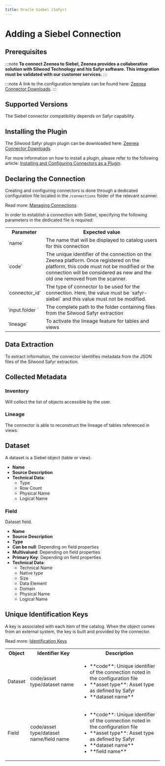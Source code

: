 ```yaml
---
title: Oracle Siebel (Safyr)
---
```


# Adding a Siebel Connection

## Prerequisites

:::note
**To connect Zeenea to Siebel, Zeenea provides a collaborative solution with Silwood Technology and his Safyr software. This integration must be validated with our customer services.**
:::

:::note
A link to the configuration template can be found here: [Zeenea Connector Downloads](./zeenea-connectors-list).
:::

## Supported Versions

The Siebel connector compatibility depends on Safyr capability.

## Installing the Plugin

The Silwood Safyr plugin plugin can be downloaded here: [Zeenea Connector Downloads](./zeenea-connectors-list).

For more information on how to install a plugin, please refer to the following article: [Installing and Configuring Connectors as a Plugin](./zeenea-connectors-install-as-plugin).

## Declaring the Connection
  
Creating and configuring connectors is done through a dedicated configuration file located in the `/connections` folder of the relevant scanner.
 
Read more: [Managing Connections](./zeenea-managing-connections)
 
In order to establish a connection with Siebel, specifying the following parameters in the dedicated file is required:
 
<table>
  <tr>
    <th>Parameter</th>
    <th>Expected value</th>
  </tr>
  <tr>
    <td>`name`</td>
    <td>The name that will be displayed to catalog users for this connection</td>
  </tr>
  <tr>
    <td>`code`</td>
    <td>The unique identifier of the connection on the Zeenea platform. Once registered on the platform, this code must not be modified or the connection will be considered as new and the old one removed from the scanner.</td>
  </tr>
  <tr>
    <td>`connector_id`</td>
    <td>The type of connector to be used for the connection. Here, the value must be `safyr-siebel` and this value must not be modified.</td>
  </tr>
  <tr>
    <td>`input.folder	`</td>
    <td>The complete path to the folder containing files from the Silwood Safyr extraction</td>
  </tr>
  <tr>
    <td>`lineage`</td>
    <td>To activate the lineage feature for tables and views</td>
  </tr>
</table>

## Data Extraction

To extract information, the connector identifies metadata from the JSON files of the Silwood Safyr extraction.

## Collected Metadata

### Inventory

Will collect the list of objects accessible by the user. 

### Lineage

The connector is able to reconstruct the lineage of tables referenced in views.

## Dataset

A dataset is a Siebel object (table or view). 

* **Name**
* **Source Description**
* **Technical Data**:
  * Type
  * Row Count
  * Physical Name
  * Logical Name

### Field

Dataset field. 

* **Name**
* **Source Description**
* **Type**
* **Can be null**: Depending on field properties
* **Multivalued**: Depending on field properties
* **Primary Key**: Depending on field properties
* **Technical Data**: 
  * Technical Name
  * Native type
  * Size
  * Data Element
  * Domain
  * Physical Name
  * Logical Name
 
## Unique Identification Keys

A key is associated with each item of the catalog. When the object comes from an external system, the key is built and provided by the connector.

Read more: [Identification Keys](./zeenea-identification-keys)

<table>
  <tr>
    <th>Object</th>
    <th>Identifier Key</th>
    <th>Description</th>
  </tr>
  <tr>
    <td>Dataset</td>
    <td>code/asset type/dataset name</td>
    <td>
      <ul>
        <li>**code**: Unique identifier of the connection noted in the configuration file</li>
        <li>**asset type**: Asset type as defined by Safyr</li>
        <li>**dataset name**</li>
      </ul>
    </td>
  </tr>
  <tr>
    <td>Field</td>
    <td>code/asset type/dataset name/field name</td>
    <td>
      <ul>
        <li>**code**: Unique identifier of the connection noted in the configuration file</li>
        <li>**asset type**: Asset type as defined by Safyr</li>
        <li>**dataset name**</li>
        <li>**field name**</li>
      </ul>
    </td>
  </tr>
</table>
